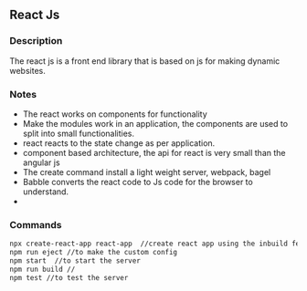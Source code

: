 ## React Js

### Description 

The react js is a front end library that is based on js for making dynamic websites.

### Notes

- The react works on components for functionality 
- Make the modules work in an application, the components are used to split into small functionalities.
- react reacts to the state change as per application.
- component based architecture, the api for react is very small than the angular js
- The create command install a light weight server, webpack, bagel 
- Babble converts the react code to Js code for the browser to understand.
- 

### Commands 

```bash
npx create-react-app react-app  //create react app using the inbuild feature this requirs zero config 
npm run eject //to make the custom config
npm start  //to start the server 
npm run build //
npm test //to test the server 
```

 

